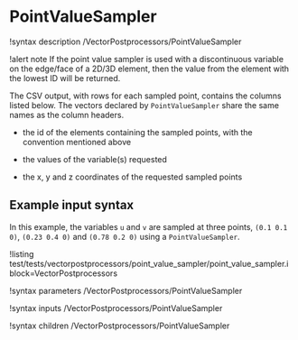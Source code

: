 # PointValueSampler

!syntax description /VectorPostprocessors/PointValueSampler

!alert note
If the point value sampler is used with a discontinuous variable on the edge/face of a 2D/3D element, then the value from the element with the lowest ID will be returned.

The CSV output, with rows for each sampled point, contains the columns listed below. The vectors declared by `PointValueSampler`
share the same names as the column headers.

- the id of the elements containing the sampled points, with the convention mentioned above

- the values of the variable(s) requested

- the x, y and z coordinates of the requested sampled points


## Example input syntax

In this example, the variables `u` and `v` are sampled at three points, `(0.1 0.1 0)`, `(0.23 0.4 0)` and `(0.78 0.2 0)` using a `PointValueSampler`.

!listing test/tests/vectorpostprocessors/point_value_sampler/point_value_sampler.i block=VectorPostprocessors

!syntax parameters /VectorPostprocessors/PointValueSampler

!syntax inputs /VectorPostprocessors/PointValueSampler

!syntax children /VectorPostprocessors/PointValueSampler
